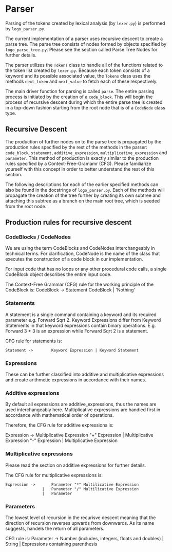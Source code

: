 # Parser

Parsing of the tokens created by lexical analysis (by ```lexer.py```) is performed by ```logo_parser.py```.

The current implementation of a parser uses recursive descent to create a parse tree.
The parse tree consists of nodes formed by objects specified by ```logo_parse_tree.py```.
Please see the section called Parse Tree Nodes for further details.

The parser utilizes the ```Tokens``` class to handle all of the functions related to the token list created by ```lexer.py```. Because each token consists of a keyword and its possible associated value, the ```Tokens``` class uses the methods ```next_token``` and ```next_value``` to fetch each of these respectively.

The main driver function for parsing is called ```parse```. The entire parsing process is initiated by the creation of a ```code_block```. This will begin the process of recursive descent during which the entire parse tree is created in a top-down fashion starting from the root node that is of a ```CodeNode``` class type.

## Recursive Descent

The production of further nodes on to the parse tree is propagated by the production rules specified by the rest of the methods in the parser: ```code_block```, ```statement```, ```additive_expression```, ```multiplicative_expression``` and ```parameter```. This method of production is exactly similar to the production rules specified by a Context-Free-Gramamr (CFG). Please familiarize yourself with this concept in order to better understand the rest of this section.

The following descriptions for each of the earlier specified methods can also be found in the docstrings of ```logo_parser.py```.
Each of the methods will propagate the creation of the tree further by creating its own subtree and attaching this subtree as a branch on the main root tree, which is seeded from the root node.

## Production rules for recursive descent

### CodeBlocks / CodeNodes

We are using the term CodeBlocks and CodeNodes interchangeably in technical terms. For clarification, CodeNode is the name of the class that executes the construction of a code block in our implementation.

For input code that has no loops or any other procedural code calls, a single CodeBlock object describes the entire input code.

The Context-Free Grammar (CFG) rule for the working principle of the CodeBlock is:
        CodeBlock -> Statement CodeBlock | 'Nothing'


### Statements

A statement is a single command containing a keyword and its required parameter e.g. Forward Sqrt 2.
Keyword Expressions differ from Keyword Statements in that keyword expressions contain binary operations.
E.g. Forward 3 + 3 is an expression while Forward Sqrt 2 is a statement.

CFG rule for statements is:

    Statement ->        Keyword Expression | Keyword Statement

### Expressions

These can be further classified into additive and multiplicative expressions and create arithmetic expressions in accordance with their names.

### Additive expressions
By default all expressions are additive_expressions, thus the names are used interchangeably here.
Multiplicative expressions are handled first in accordance with mathematical order of operations.

Therefore, the CFG rule for additive expressions is:

Expression ->           Multiplicative Expression "+" Expression
                    |   Multiplicative Expression "-" Expression
                    |   Multiplicative Expression

### Multiplicative expressions

Please read the section on additive expressions for further details.

The CFG rule for multiplicative expressions is:

    Expression ->       Parameter "*" Multilicative Expression
                    |   Parameter "/" Multilicative Expression
                    |   Parameter

### Parameters

The lowest level of recursion in the recurisve descent meaning that the direction of recursion reverses upwards from downwards. As its name suggests, handels the return of all parameters.

CFG rule is:
    Parameter ->        Number (includes, integers, floats and doubles)
                    |   String
                    |   Expressions containing parenthesis


